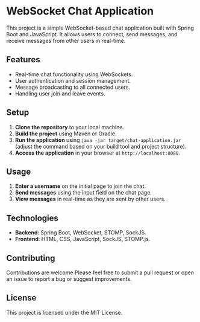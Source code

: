 # WebSocket Chat Application

This project is a simple WebSocket-based chat application built with Spring Boot and JavaScript. It allows users to connect, send messages, and receive messages from other users in real-time.

## Features

- Real-time chat functionality using WebSockets.
- User authentication and session management.
- Message broadcasting to all connected users.
- Handling user join and leave events.

## Setup

1. **Clone the repository** to your local machine.
2. **Build the project** using Maven or Gradle.
3. **Run the application** using `java -jar target/chat-application.jar` (adjust the command based on your build tool and project structure).
4. **Access the application** in your browser at `http://localhost:8080`.

## Usage

1. **Enter a username** on the initial page to join the chat.
2. **Send messages** using the input field on the chat page.
3. **View messages** in real-time as they are sent by other users.

## Technologies

- **Backend**: Spring Boot, WebSocket, STOMP, SockJS.
- **Frontend**: HTML, CSS, JavaScript, SockJS, STOMP.js.

## Contributing

Contributions are welcome Please feel free to submit a pull request or open an issue to report a bug or suggest improvements.

## License

This project is licensed under the MIT License.

